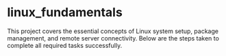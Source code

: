 # linux_fundamentals
This project covers the essential concepts of Linux system setup, package management, and remote server connectivity. Below are the steps taken to complete all required tasks successfully.
